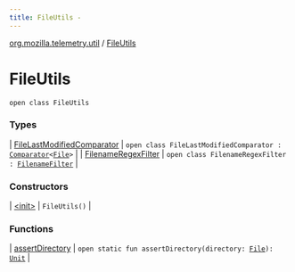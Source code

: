 ```yaml
---
title: FileUtils - 
---
```


[org.mozilla.telemetry.util](../index.html) / [FileUtils](./index.html)

# FileUtils

`open class FileUtils`

### Types

| [FileLastModifiedComparator](-file-last-modified-comparator/index.html) | `open class FileLastModifiedComparator : `[`Comparator`](http://docs.oracle.com/javase/6/docs/api/java/util/Comparator.html)`<`[`File`](http://docs.oracle.com/javase/6/docs/api/java/io/File.html)`>` |
| [FilenameRegexFilter](-filename-regex-filter/index.html) | `open class FilenameRegexFilter : `[`FilenameFilter`](http://docs.oracle.com/javase/6/docs/api/java/io/FilenameFilter.html) |

### Constructors

| [&lt;init&gt;](-init-.html) | `FileUtils()` |

### Functions

| [assertDirectory](assert-directory.html) | `open static fun assertDirectory(directory: `[`File`](http://docs.oracle.com/javase/6/docs/api/java/io/File.html)`): `[`Unit`](https://kotlinlang.org/api/latest/jvm/stdlib/kotlin/-unit/index.html) |

